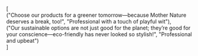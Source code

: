 [  
  ("Choose our products for a greener tomorrow—because Mother Nature deserves a break, too!", "Professional with a touch of playful wit"),  
  ("Our sustainable options are not just good for the planet; they’re good for your conscience—eco-friendly has never looked so stylish!", "Professional and upbeat")  
]